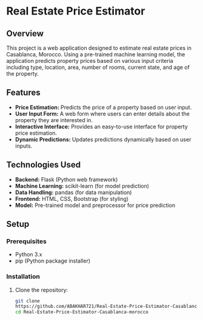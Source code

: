 # Real Estate Price Estimator

## Overview

This project is a web application designed to estimate real estate prices in Casablanca, Morocco. Using a pre-trained machine learning model, the application predicts property prices based on various input criteria including type, location, area, number of rooms, current state, and age of the property.

## Features

- **Price Estimation:** Predicts the price of a property based on user input.
- **User Input Form:** A web form where users can enter details about the property they are interested in.
- **Interactive Interface:** Provides an easy-to-use interface for property price estimation.
- **Dynamic Predictions:** Updates predictions dynamically based on user inputs.

## Technologies Used

- **Backend:** Flask (Python web framework)
- **Machine Learning:** scikit-learn (for model prediction)
- **Data Handling:** pandas (for data manipulation)
- **Frontend:** HTML, CSS, Bootstrap (for styling)
- **Model:** Pre-trained model and preprocessor for price prediction

## Setup

### Prerequisites

- Python 3.x
- pip (Python package installer)

### Installation

1. Clone the repository:

   ```bash
   git clone 
   https://github.com/ABAKHAR721/Real-Estate-Price-Estimator-Casablanca-morocco.git
   cd Real-Estate-Price-Estimator-Casablanca-morocco
